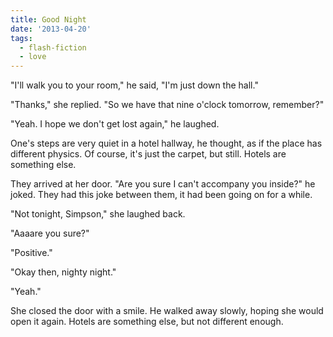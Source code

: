```yaml
---
title: Good Night
date: '2013-04-20'
tags:
  - flash-fiction
  - love
---
```


"I'll walk you to your room," he said, "I'm just down the hall."

<!-- truncate -->

"Thanks," she replied. "So we have that nine o'clock tomorrow, remember?"

"Yeah. I hope we don't get lost again," he laughed.

One's steps are very quiet in a hotel hallway, he thought, as if the place has
different physics. Of course, it's just the carpet, but still. Hotels are
something else.

They arrived at her door. "Are you sure I can't accompany you inside?" he joked.
They had this joke between them, it had been going on for a while.

"Not tonight, Simpson," she laughed back.

"Aaaare you sure?"

"Positive."

"Okay then, nighty night."

"Yeah."

She closed the door with a smile. He walked away slowly, hoping she would open
it again. Hotels are something else, but not different enough.
